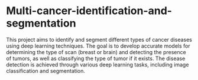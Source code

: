 # Multi-cancer-identification-and-segmentation
This project aims to identify and segment different types of cancer diseases using deep learning techniques. The goal is to develop accurate models for determining the type of scan (breast or brain) and detecting the presence of tumors, as well as classifying the type of tumor if it exists. The disease detection is achieved through various deep learning tasks, including image classification and segmentation.
